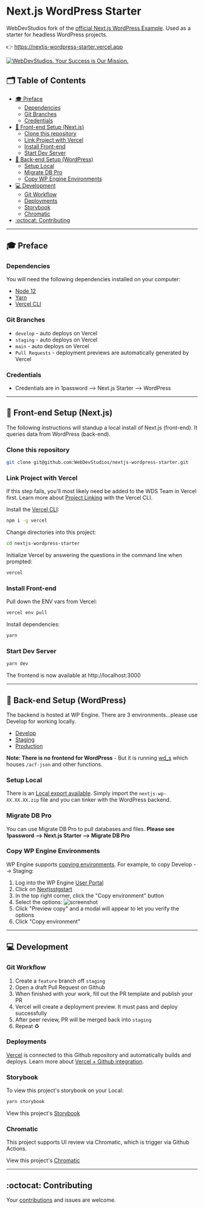 # Next.js WordPress Starter <!-- omit in toc -->

WebDevStudios fork of the [official Next.js WordPress Example](https://github.com/vercel/next.js/tree/canary/examples/cms-wordpress). Used as a starter for headless WordPress projects.

👉 https://nextjs-wordpress-starter.vercel.app

<a href="https://webdevstudios.com/contact/"><img src="https://webdevstudios.com/wp-content/uploads/2018/04/wds-github-banner.png" alt="WebDevStudios. Your Success is Our Mission."></a>

## 🗂 Table of Contents <!-- omit in toc -->

- [🎓 Preface](#-preface)
  - [Dependencies](#dependencies)
  - [Git Branches](#git-branches)
  - [Credentials](#credentials)
- [🚀 Front-end Setup (Next.js)](#-front-end-setup-nextjs)
  - [Clone this repository](#clone-this-repository)
  - [Link Project with Vercel](#link-project-with-vercel)
  - [Install Front-end](#install-front-end)
  - [Start Dev Server](#start-dev-server)
- [🔧 Back-end Setup (WordPress)](#-back-end-setup-wordpress)
  - [Setup Local](#setup-local)
  - [Migrate DB Pro](#migrate-db-pro)
  - [Copy WP Engine Environments](#copy-wp-engine-environments)
- [💻 Development](#-development)
  - [Git Workflow](#git-workflow)
  - [Deployments](#deployments)
  - [Storybook](#storybook)
  - [Chromatic](#chromatic)
- [:octocat: Contributing](#octocat-contributing)

---

## 🎓 Preface

### Dependencies

You will need the following dependencies installed on your computer:

- [Node 12](https://nodejs.org/en/)
- [Yarn](https://yarnpkg.com/)
- [Vercel CLI](https://vercel.com/download)

### Git Branches

- `develop` - auto deploys on Vercel
- `staging` - auto deploys on Vercel
- `main` - auto deploys on Vercel
- `Pull Requests` - deployment previews are automatically generated by Vercel

### Credentials

- Credentials are in 1password --> Next.js Starter --> WordPress

---

## 🚀 Front-end Setup (Next.js)

The following instructions will standup a local install of Next.js (front-end). It queries data from WordPress (back-end).

### Clone this repository

```bash
git clone git@github.com:WebDevStudios/nextjs-wordpress-starter.git
```

### Link Project with Vercel

If this step fails, you'll most likely need be added to the WDS Team in Vercel first. Learn more about [Project Linking](https://vercel.com/docs/cli#commands/overview/project-linking) with the Vercel CLI.

Install the [Vercel CLI](https://vercel.com/download):

```bash
npm i -g vercel
```

Change directories into this project:

```bash
cd nextjs-wordpress-starter
```

Initialize Vercel by answering the questions in the command line when prompted:

```bash
vercel
```

### Install Front-end

Pull down the ENV vars from Vercel:

```bash
vercel env pull
```

Install dependencies:

```bash
yarn
```

### Start Dev Server

```bash
yarn dev
```

The frontend is now available at http://localhost:3000

---

## 🔧 Back-end Setup (WordPress)

The backend is hosted at WP Engine. There are 3 environments...please use Develop for working locally.

- [Develop](https://nextjsdevstart.wpengine.com/wp-admin/)
- [Staging](https://nextjsstgstart.wpengine.com/wp-admin/)
- [Production](https://nextjs.wpengine.com/wp-admin)

**Note: There is no frontend for WordPress** - But it is running [wd_s](https://github.com/WebDevStudios/wd_s) which houses `/acf-json` and other functions.

### Setup Local

There is an [Local export available](https://drive.google.com/drive/folders/1Ju81KThAUHOuWRNslw_m7xZScwoJYkr0). Simply import the `nextjs-wp-XX.XX.XX.zip` file and you can tinker with the WordPress backend.

### Migrate DB Pro

You can use Migrate DB Pro to pull databases and files. **Please see 1password --> Next.js Starter --> Migrate DB Pro**

### Copy WP Engine Environments

WP Engine supports [copying environments](https://wpengine.com/support/copy-site/). For example, to copy Develop --> Staging:

1. Log into the WP Engine [User Portal](https://my.wpengine.com/sites)
2. Click on [Nextjsstgstart](https://my.wpengine.com/installs/nextjsstgstart)
3. In the top right corner, click the "Copy environment" button
4. Select the options:
   ![screenshot](https://dl.dropbox.com/s/uvzm2trqbgbpyky/Screen%20Shot%202020-12-21%20at%2011.19.34%20AM.png?dl=0)
5. Click "Preview copy" and a modal will appear to let you verify the options
6. Click "Copy environment"

---

## 💻 Development

### Git Workflow

1. Create a `feature` branch off `staging`
2. Open a draft Pull Request on Github
3. When finished with your work, fill out the PR template and publish your PR
4. Vercel will create a deployment preview. It must pass and deploy successfully
5. After peer review, PR will be merged back into `staging`
6. Repeat ♻️

### Deployments

[Vercel](https://nextjs-wordpress-starter-gregrickaby.webdevstudios.vercel.app) is connected to this Github repository and automatically builds and deploys. Learn more about [Vercel + Github integration](https://vercel.com/docs/git/vercel-for-github).

### Storybook

To view this project's storybook on your Local:

```bash
yarn storybook
```

View this project's [Storybook](https://staging--5fe0becf19ad53002147b034.chromatic.com/)

### Chromatic

This project supports UI review via Chromatic, which is trigger via Github Actions.

View this project's [Chromatic](https://chromatic.com/library?appId=5fe0becf19ad53002147b034&branch=staging)

---

## :octocat: Contributing

Your [contributions](https://github.com/WebDevStudios/nextjs-wordpress-starter/blob/main/.github/CONTRIBUTING.md) and issues are welcome.
